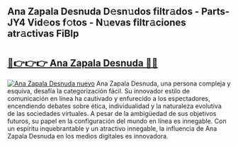 ## Ana Zapala Desnuda D𝚎sn𝚞dos filtr𝚊dos - Parts-JY4 Vid𝚎os f𝚘tos - N𝚞evas filtr𝚊ciones atr𝚊ctivas FiBlp

# <h2><a href="http://mbboqgh.tromn.icu/?c=Ana+Zapala+Desnuda">🔗👉👉👉 Ana Zapala Desnuda 🔗🔗</a></h2>

[![Ana Zapala Desnuda nuevo](https://i.imgur.com/pEAQMta.gif)](http://mbboqgh.tromn.icu/?c=Ana+Zapala+Desnuda)
Ana Zapala Desnuda, una persona compleja y esquiva, desafía la categorización fácil. Su innovador estilo de comunicación en línea ha cautivado y enfurecido a los espectadores, encendiendo debates sobre ética, individualidad y la naturaleza evolutiva de las sociedades virtuales. A pesar de la ambigüedad de sus objetivos futuros, su papel en la configuración del mundo en línea es innegable. Con un espíritu inquebrantable y un atractivo innegable, la influencia de Ana Zapala Desnuda en los medios digitales es innovadora.
